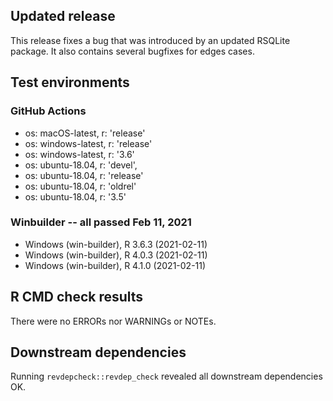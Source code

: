 ## Updated release

This release fixes a bug that was introduced by an updated RSQLite package. It also contains several bugfixes for edges cases.

## Test environments

### GitHub Actions
- os: macOS-latest,   r: 'release'
- os: windows-latest, r: 'release'
- os: windows-latest, r: '3.6'
- os: ubuntu-18.04,   r: 'devel', 
- os: ubuntu-18.04,   r: 'release'
- os: ubuntu-18.04,   r: 'oldrel'
- os: ubuntu-18.04,   r: '3.5'
          
### Winbuilder -- all passed Feb 11, 2021
* Windows                 (win-builder), R 3.6.3 (2021-02-11)
* Windows                 (win-builder), R 4.0.3 (2021-02-11)
* Windows                 (win-builder), R 4.1.0 (2021-02-11)

## R CMD check results

There were no ERRORs nor WARNINGs or NOTEs.

## Downstream dependencies

Running `revdepcheck::revdep_check` revealed all downstream dependencies OK. 

